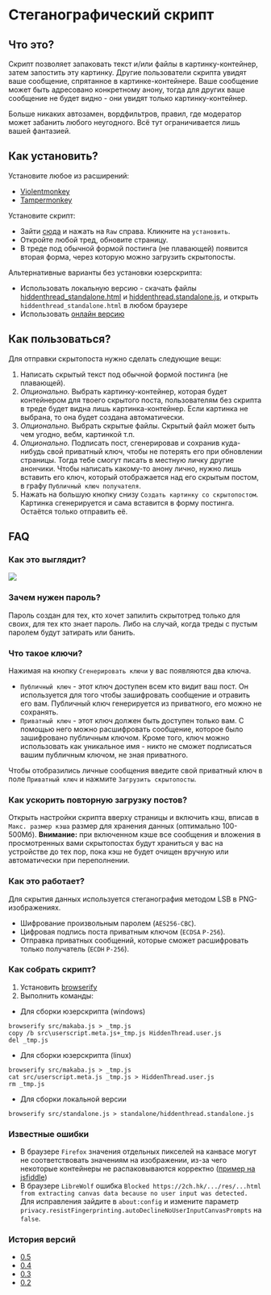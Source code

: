 # Стеганографический скрипт
## Что это?
Скрипт позволяет запаковать текст и/или файлы в картинку-контейнер, затем запостить эту картинку. Другие пользователи скрипта увидят ваше сообщение, спрятанное в картинке-контейнере. Ваше сообщение может быть адресовано конкретному анону, тогда для других ваше сообщение не будет видно - они увидят только картинку-контейнер.

Больше никаких автозамен, вордфильтров, правил, где модератор может забанить любого неугодного. Всё тут ограничивается лишь вашей фантазией.

## Как установить?
Установите любое из расширений:
* [Violentmonkey](https://violentmonkey.github.io)
* [Tampermonkey](https://www.tampermonkey.net)

Установите скрипт:
* Зайти [сюда](./HiddenThread.user.js) и нажать на `Raw` справа. Кликните на `установить`.
* Откройте любой тред, обновите страницу.
* В треде под обычной формой постинга (не плавающей) появится вторая форма, через которую можно загрузить скрытопосты.

Альтернативные варианты без установки юзерскрипта:
* Использовать локальную версию - скачать файлы [hiddenthread_standalone.html](./standalone/hiddenthread_standalone.html) и [hiddenthread.standalone.js](./standalone/hiddenthread.standalone.js), и открыть `hiddenthread_standalone.html` в любом браузере
* Использовать [онлайн версию](https://anon25519.github.io/hiddenthread/standalone/hiddenthread_standalone.html)

## Как пользоваться?
Для отправки скрытопоста нужно сделать следующие вещи:
1. Написать скрытый текст под обычной формой постинга (не плавающей).
2. *Опционально.* Выбрать картинку-контейнер, которая будет контейнером для твоего скрытого поста, пользователям без скрипта в треде будет видна лишь картинка-контейнер. Если картинка не выбрана, то она будет создана автоматически.
3. *Опционально.* Выбрать скрытые файлы. Скрытый файл может быть чем угодно, вебм, картинкой т.п.
4. *Опционально.* Подписать пост, сгенерировав и сохранив куда-нибудь свой приватный ключ, чтобы не потерять его при обновлении страницы. Тогда тебе смогут писать в местную личку другие анончики. Чтобы написать какому-то анону лично, нужно лишь вставить его ключ, который отображается над его скрытым постом, в графу `Публичный ключ получателя`.
5. Нажать на большую кнопку снизу `Создать картинку со скрытопостом`. Картинка сгенерируется и сама вставится в форму постинга. Остаётся только отправить её.

## FAQ
### Как это выглядит?
![](https://i.imgur.com/I3MfqSr.png)

### Зачем нужен пароль?
Пароль создан для тех, кто хочет запилить скрытотред только для своих, для тех кто знает пароль. Либо на случай, когда треды с пустым паролем будут затирать или банить.

### Что такое ключи?
Нажимая на кнопку `Сгенерировать ключи` у вас появляются два ключа.
* `Публичный ключ` - этот ключ доступен всем кто видит ваш пост. Он используется для того чтобы зашифровать сообщение и отравить его вам. Публичный ключ генерируется из приватного, его можно не сохранять.
* `Приватный ключ` - этот ключ должен быть доступен только вам. С помощью него можно расшифровать сообщение, которое было зашифровано публичным ключом. Кроме того, ключ можно использовать как уникальное имя - никто не сможет подписаться вашим публичным ключом, не зная приватного.

Чтобы отобразились личные сообщения введите свой приватный ключ в поле `Приватный ключ` и нажмите `Загрузить скрытопосты`.

### Как ускорить повторную загрузку постов?
Открыть настройки скрипта вверху страницы и включить кэш, вписав в `Макс. размер кэша` размер для хранения данных (оптимально 100-500Мб). **Внимание:** при включенном кэше все сообщения и вложения в просмотренных вами скрытопостах будут храниться у вас на устройстве до тех пор, пока кэш не будет очищен вручную или автоматически при переполнении.

### Как это работает?
Для скрытия данных используется стеганография методом LSB в PNG-изображениях.
- Шифрование произвольным паролем (`AES256-CBC`).
- Цифровая подпись поста приватным ключом (`ECDSA` `P-256`).
- Отправка приватных сообщений, которые сможет расшифровать только получатель (`ECDH` `P-256`).

### Как собрать скрипт?
1. Установить [browserify](https://browserify.org)
2. Выполнить команды:
* Для сборки юзерскрипта (windows)
```
browserify src/makaba.js > _tmp.js
copy /b src\userscript.meta.js+_tmp.js HiddenThread.user.js
del _tmp.js
```
* Для сборки юзерскрипта (linux)
```
browserify src/makaba.js > _tmp.js
cat src/userscript.meta.js _tmp.js > HiddenThread.user.js
rm _tmp.js
```
* Для сборки локальной версии
```
browserify src/standalone.js > standalone/hiddenthread.standalone.js
```

### Известные ошибки
* В браузере `Firefox` значения отдельных пикселей на канвасе могут не соответствовать значениям на изображении, из-за чего некоторые контейнеры не распаковываются корректно ([пример на jsfiddle](https://jsfiddle.net/vgwqe2ok/6))
* В браузере `LibreWolf` ошибка `Blocked https://2ch.hk/.../res/...html from extracting canvas data because no user input was detected.` Для исправления зайдите в `about:config` и измените параметр `privacy.resistFingerprinting.autoDeclineNoUserInputCanvasPrompts` на `false`.

### История версий
- [0.5](../../pull/9)
- [0.4](../../pull/7)
- [0.3](../../pull/5)
- [0.2](../../pull/4)
